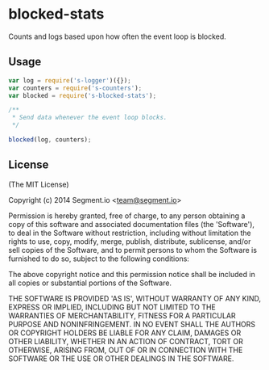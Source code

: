 
# blocked-stats

  Counts and logs based upon how often the event loop is blocked.

## Usage

```js
var log = require('s-logger')({});
var counters = require('s-counters');
var blocked = require('s-blocked-stats');

/**
 * Send data whenever the event loop blocks.
 */

blocked(log, counters);
```

## License

(The MIT License)

Copyright (c) 2014 Segment.io &lt;team@segment.io&gt;

Permission is hereby granted, free of charge, to any person obtaining
a copy of this software and associated documentation files (the
'Software'), to deal in the Software without restriction, including
without limitation the rights to use, copy, modify, merge, publish,
distribute, sublicense, and/or sell copies of the Software, and to
permit persons to whom the Software is furnished to do so, subject to
the following conditions:

The above copyright notice and this permission notice shall be
included in all copies or substantial portions of the Software.

THE SOFTWARE IS PROVIDED 'AS IS', WITHOUT WARRANTY OF ANY KIND,
EXPRESS OR IMPLIED, INCLUDING BUT NOT LIMITED TO THE WARRANTIES OF
MERCHANTABILITY, FITNESS FOR A PARTICULAR PURPOSE AND NONINFRINGEMENT.
IN NO EVENT SHALL THE AUTHORS OR COPYRIGHT HOLDERS BE LIABLE FOR ANY
CLAIM, DAMAGES OR OTHER LIABILITY, WHETHER IN AN ACTION OF CONTRACT,
TORT OR OTHERWISE, ARISING FROM, OUT OF OR IN CONNECTION WITH THE
SOFTWARE OR THE USE OR OTHER DEALINGS IN THE SOFTWARE.